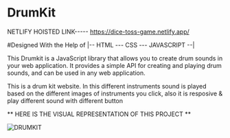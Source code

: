 # DrumKit

NETLIFY HOISTED LINK----- https://dice-toss-game.netlify.app/

#Designed With the Help of |-- HTML --- CSS --- JAVASCRIPT --| 

This Drumkit is a JavaScript library that allows you to create drum sounds in your web application.
It provides a simple API for creating and playing drum sounds, and can be used in any web application.

This is a drum kit website. In this different instruments sound is played based on the different images of instruments you click,
also it is resposive & play different sound with different button


** HERE IS THE VISUAL REPRESENTATION OF THIS PROJECT **


![DRUMKIT](https://user-images.githubusercontent.com/78648366/216834944-0fdb2b6b-cd95-4996-8ef1-14c646691306.gif)
